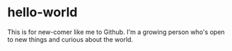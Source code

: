 # hello-world
This is for new-comer like me to Github.
I'm a growing person who's open to new things and curious about the world.
